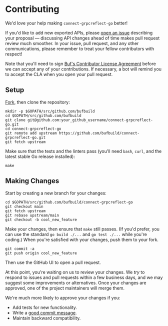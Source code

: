 Contributing
============

We'd love your help making `connect-grpcreflect-go` better!

If you'd like to add new exported APIs, please [open an issue][open-issue]
describing your proposal &mdash; discussing API changes ahead of time makes
pull request review much smoother. In your issue, pull request, and any other
communications, please remember to treat your fellow contributors with
respect!

Note that you'll need to sign [Buf's Contributor License Agreement][cla]
before we can accept any of your contributions. If necessary, a bot will remind
you to accept the CLA when you open your pull request.

## Setup

[Fork][fork], then clone the repository:

```
mkdir -p $GOPATH/src/github.com/bufbuild
cd $GOPATH/src/github.com/bufbuild
git clone git@github.com:your_github_username/connect-grpcreflect-go.git
cd connect-grpcreflect-go
git remote add upstream https://github.com/bufbuild/connect-grpcreflect-go.git
git fetch upstream
```

Make sure that the tests and the linters pass (you'll need `bash`, `curl`, and
the latest stable Go release installed):

```
make 
```

## Making Changes

Start by creating a new branch for your changes:

```
cd $GOPATH/src/github.com/bufbuild/connect-grpcreflect-go
git checkout main
git fetch upstream
git rebase upstream/main
git checkout -b cool_new_feature
```

Make your changes, then ensure that `make` still passes. (If you'd prefer, you
can use the standard `go build ./...` and `go test ./...` while you're coding.)
When you're satisfied with your changes, push them to your fork.

```
git commit -a
git push origin cool_new_feature
```

Then use the GitHub UI to open a pull request.

At this point, you're waiting on us to review your changes. We *try* to respond
to issues and pull requests within a few business days, and we may suggest some
improvements or alternatives. Once your changes are approved, one of the
project maintainers will merge them.

We're much more likely to approve your changes if you:

* Add tests for new functionality.
* Write a [good commit message][commit-message].
* Maintain backward compatibility.

[fork]: https://github.com/bufbuild/connect-grpcreflect-go/fork
[open-issue]: https://github.com/bufbuild/connect-grpcreflect-go/issues/new
[cla]: https://cla-assistant.io/bufbuild/buf
[commit-message]: http://tbaggery.com/2008/04/19/a-note-about-git-commit-messages.html
